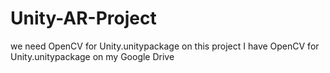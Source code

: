 # Unity-AR-Project


we need OpenCV for Unity.unitypackage on this project
I have OpenCV for Unity.unitypackage on my Google Drive
